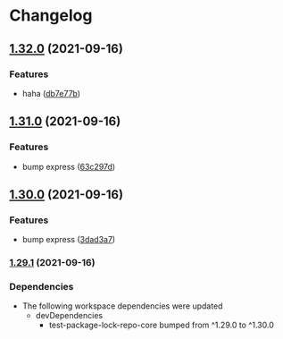 # Changelog

## [1.32.0](https://www.github.com/willarmiros/test-package-lock-repo/compare/test-package-lock-repo-express-v1.31.0...test-package-lock-repo-express-v1.32.0) (2021-09-16)


### Features

* haha ([db7e77b](https://www.github.com/willarmiros/test-package-lock-repo/commit/db7e77bedb308ebf0b30d759cee0add226a7e908))

## [1.31.0](https://www.github.com/willarmiros/test-package-lock-repo/compare/test-package-lock-repo-express-v1.30.0...test-package-lock-repo-express-v1.31.0) (2021-09-16)


### Features

* bump express ([63c297d](https://www.github.com/willarmiros/test-package-lock-repo/commit/63c297df804885d57440b0ba9a8f07edf9246a31))

## [1.30.0](https://www.github.com/willarmiros/test-package-lock-repo/compare/test-package-lock-repo-express-v1.29.1...test-package-lock-repo-express-v1.30.0) (2021-09-16)


### Features

* bump express ([3dad3a7](https://www.github.com/willarmiros/test-package-lock-repo/commit/3dad3a7f821cddf938ef9edaa44a559ba10aeaf4))

### [1.29.1](https://www.github.com/willarmiros/test-package-lock-repo/compare/test-package-lock-repo-express-v1.29.0...test-package-lock-repo-express-v1.29.1) (2021-09-16)


### Dependencies

* The following workspace dependencies were updated
  * devDependencies
    * test-package-lock-repo-core bumped from ^1.29.0 to ^1.30.0
